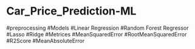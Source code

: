 # Car_Price_Prediction-ML
#preprocessing
#Models
#Linear Regression
#Random Forest Regressor
#Lasso
#Ridge
#Metrices
#MeanSquaredError
#RootMeanSquaredError
#R2Score
#MeanAbsoluteError
